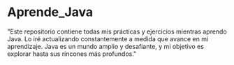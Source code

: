 # Aprende_Java
"Este repositorio contiene todas mis prácticas y ejercicios mientras aprendo Java. Lo iré actualizando constantemente a medida que avance en mi aprendizaje. Java es un mundo amplio y desafiante, y mi objetivo es explorar hasta sus rincones más profundos."
